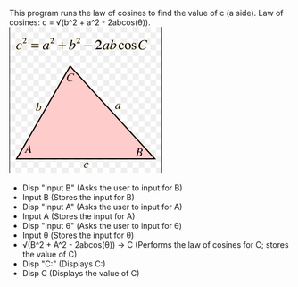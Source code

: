 This program runs the law of cosines to find the value of c (a side). Law of cosines: c = √(b^2 + a^2 - 2abcos(θ)).
![](https://github.com/BOLTZZ/Graphing-Calc-Programs/blob/master/Images/Cosines.PNG)
* Disp "Input B" (Asks the user to input for B)
* Input B (Stores the input for B)
* Disp "Input A" (Asks the user to input for A)
* Input A (Stores the input for A)
* Disp "Input θ" (Asks the user to input for θ)
* Input θ (Stores the input for θ)
* √(B^2 + A^2 - 2abcos(θ)) -> C (Performs the law of cosines for C; stores the value of C)
* Disp "C:" (Displays C:)
* Disp C (Displays the value of C)

